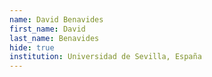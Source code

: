 ```yaml
---
name: David Benavides
first_name: David 
last_name: Benavides
hide: true
institution: Universidad de Sevilla, España
---
```

